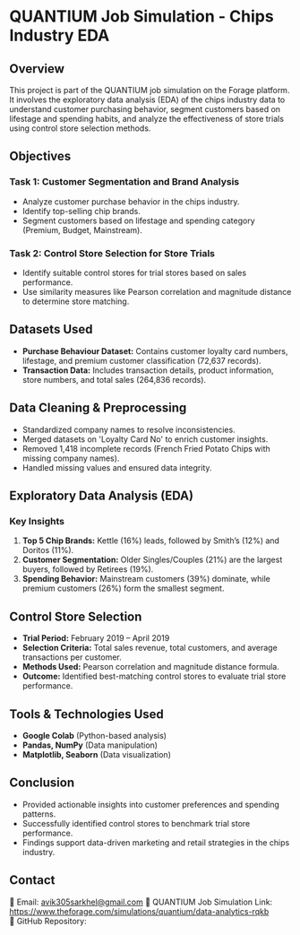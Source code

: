 # QUANTIUM Job Simulation - Chips Industry EDA

## Overview
This project is part of the QUANTIUM job simulation on the Forage platform. It involves the exploratory data analysis (EDA) of the chips industry data to understand customer purchasing behavior, segment customers based on lifestage and spending habits, and analyze the effectiveness of store trials using control store selection methods.

## Objectives
### Task 1: Customer Segmentation and Brand Analysis
- Analyze customer purchase behavior in the chips industry.
- Identify top-selling chip brands.
- Segment customers based on lifestage and spending category (Premium, Budget, Mainstream).

### Task 2: Control Store Selection for Store Trials
- Identify suitable control stores for trial stores based on sales performance.
- Use similarity measures like Pearson correlation and magnitude distance to determine store matching.

## Datasets Used
- **Purchase Behaviour Dataset:** Contains customer loyalty card numbers, lifestage, and premium customer classification (72,637 records).
- **Transaction Data:** Includes transaction details, product information, store numbers, and total sales (264,836 records).

## Data Cleaning & Preprocessing
- Standardized company names to resolve inconsistencies.
- Merged datasets on 'Loyalty Card No' to enrich customer insights.
- Removed 1,418 incomplete records (French Fried Potato Chips with missing company names).
- Handled missing values and ensured data integrity.

## Exploratory Data Analysis (EDA)
### Key Insights
1. **Top 5 Chip Brands:** Kettle (16%) leads, followed by Smith’s (12%) and Doritos (11%).
2. **Customer Segmentation:** Older Singles/Couples (21%) are the largest buyers, followed by Retirees (19%).
3. **Spending Behavior:** Mainstream customers (39%) dominate, while premium customers (26%) form the smallest segment.

## Control Store Selection
- **Trial Period:** February 2019 – April 2019
- **Selection Criteria:** Total sales revenue, total customers, and average transactions per customer.
- **Methods Used:** Pearson correlation and magnitude distance formula.
- **Outcome:** Identified best-matching control stores to evaluate trial store performance.

## Tools & Technologies Used
- **Google Colab** (Python-based analysis)
- **Pandas, NumPy** (Data manipulation)
- **Matplotlib, Seaborn** (Data visualization)

## Conclusion
- Provided actionable insights into customer preferences and spending patterns.
- Successfully identified control stores to benchmark trial store performance.
- Findings support data-driven marketing and retail strategies in the chips industry.

## Contact
📧 Email: avik305sarkhel@gmail.com
🔗 QUANTIUM Job Simulation Link: https://www.theforage.com/simulations/quantium/data-analytics-rqkb  
📂 GitHub Repository:

